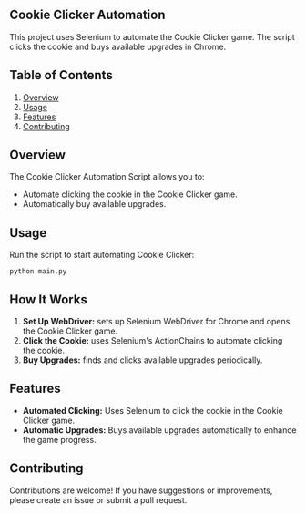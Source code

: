 ## Cookie Clicker Automation

This project uses Selenium to automate the Cookie Clicker game. The script clicks the cookie and buys available upgrades
in Chrome.

## Table of Contents

1. [Overview](#overview)
2. [Usage](#usage)
4. [Features](#features)
5. [Contributing](#contributing)

## Overview

The Cookie Clicker Automation Script allows you to:

- Automate clicking the cookie in the Cookie Clicker game.
- Automatically buy available upgrades.

## Usage

Run the script to start automating Cookie Clicker:

```shell
python main.py
```

## How It Works

1. **Set Up WebDriver:** sets up Selenium WebDriver for Chrome and opens the Cookie Clicker game.
2. **Click the Cookie:** uses Selenium's ActionChains to automate clicking the cookie.
3. **Buy Upgrades:** finds and clicks available upgrades periodically.

## Features

- **Automated Clicking:** Uses Selenium to click the cookie in the Cookie Clicker game.
- **Automatic Upgrades:** Buys available upgrades automatically to enhance the game progress.

## Contributing

Contributions are welcome! If you have suggestions or improvements, please create an issue or submit a pull request.
